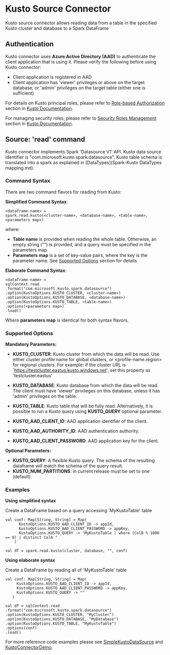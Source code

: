 # Kusto Source Connector

Kusto source connector allows reading data from a table in the specified Kusto cluster and database 
to a Spark DataFrame 

## Authentication

Kusto connector uses  **Azure Active Directory (AAD)** to authenticate the client application 
that is using it. Please verify the following before using Kusto connector:
 * Client application is registered in AAD
 * Client application has 'viewer' privileges or above on the target database, 
 or 'admin' privileges on the target table (either one is sufficient)
 
 For details on Kusto principal roles, please refer to [Role-based Authorization](https://docs.microsoft.com/en-us/azure/kusto/management/access-control/role-based-authorization) 
 section in [Kusto Documentation](https://docs.microsoft.com/en-us/azure/kusto/).
 
 For managing security roles, please refer to [Security Roles Management](https://docs.microsoft.com/en-us/azure/kusto/management/security-roles) 
 section in [Kusto Documentation](https://docs.microsoft.com/en-us/azure/kusto/).
 
 ## Source: 'read' command
 
 Kusto connector implements Spark 'Datasource V1' API. 
 Kusto data source identifier is "com.microsoft.kusto.spark.datasource". 
 Kusto table schema is translated into a spark as explained in [DataTypes](Spark-Kusto DataTypes mapping.md).
 
 ### Command Syntax
 There are two command flavors for reading from Kusto:
 
 **Simplified Command Syntax**: 
  ```
 <dataframe-name> = 
 spark.read.kusto(<cluster-name>, <database-name>, <table-name>, <parameters map>)
  ```
 where:
 * **Table name** is provided when reading the whole table. Otherwise, an empty string ("") is provided, and 
 a query must be specified in the parameters map
 * **Parameters map** is a set of key-value pairs, where the key is the parameter name. See [Supported Options](#supported-options)
 section for details
 
  
**Elaborate Command Syntax**: 
```
<dataframe-name> = 
sqlContext.read
.format("com.microsoft.kusto.spark.datasource")
.option(KustoOptions.KUSTO_CLUSTER, <cluster-name>)
.option(KustoOptions.KUSTO_DATABASE, <database-name>)
.option(KustoOptions.KUSTO_TABLE, <table-name>)
.options(<parameters map>)
.load()
```
Where **parameters map** is identical for both syntax flavors.
      
 ### Supported Options
  
 **Mandatory Parameters:** 
  
 * **KUSTO_CLUSTER**:
  Kusto cluster from which the data will be read.
  Use either cluster profile name for global clusters, or <profile-name.region> for regional clusters.
  For example: if the cluster URL is 'https://testcluster.eastus.kusto.windows.net', set this property 
  as 'testcluster.eastus' 
   
  * **KUSTO_DATABASE**: 
  Kusto database from which the data will be read. The client must have 'viewer' 
  privileges on this database, unless it has 'admin' privileges on the table.
  
  * **KUSTO_TABLE**: 
   Kusto table that will be fully read. Alternatively, it is possible to run a Kusto query 
   using **KUSTO_QUERY** optional parameter. 
  
  * **KUSTO_AAD_CLIENT_ID**: 
  AAD application identifier of the client.
  
  * **KUSTO_AAD_AUTHORITY_ID**: 
  AAD authentication authority.
  
  * **KUSTO_AAD_CLIENT_PASSWORD**: 
  AAD application key for the client.
  
  **Optional Parameters:** 
  
  * **KUSTO_QUERY**: 
  A flexible Kusto query. The schema of the resulting dataframe will match the schema of the query result. 
  * **KUSTO_NUM_PARTITIONS**: in current release must be set to one (default).
    
 ### Examples
 
 **Using simplified syntax**
 
 Create a DataFrame based on a query accessing 'MyKustoTable' table
 ```
 val conf: Map[String, String] = Map(
       KustoOptions.KUSTO_AAD_CLIENT_ID -> appId,
       KustoOptions.KUSTO_AAD_CLIENT_PASSWORD -> appKey,
       KustoOptions.KUSTO_QUERY -> "MyKustoTable | where (ColB % 1000 == 0) | distinct ColA "
     )
     
 val df = spark.read.kusto(cluster, database, "", conf)
 ``` 
 
 **Using elaborate syntax**
  
  Create a DataFrame by reading all of 'MyKustoTable' table
  ```
 val conf: Map[String, String] = Map(
       KustoOptions.KUSTO_AAD_CLIENT_ID -> appId,
       KustoOptions.KUSTO_AAD_CLIENT_PASSWORD -> appKey,
       KustoOptions.KUSTO_QUERY -> ""
     )
 
 val df = sqlContext.read
  .format("com.microsoft.kusto.spark.datasource")
  .option(KustoOptions.KUSTO_CLUSTER, "MyCluster")
  .option(KustoOptions.KUSTO_DATABASE, "MyDatabase")
  .option(KustoOptions.KUSTO_TABLE, "MyKustoTable")
  .options(conf)
  .load()
  ```
  
  For more reference code examples please see 
  [SimpleKustoDataSource](../src/main/scala/com/microsoft/kusto/spark/Sample/SimpleKustoDataSource.scala) and 
  [KustoConnectorDemo](../src/main/scala/com/microsoft/kusto/spark/Sample/KustoConnectorDemo.scala).